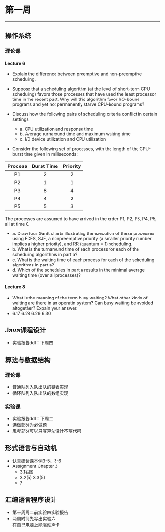 # 第一周  
---
## 操作系统  

### 理论课  
#### Lecture 6  
- Explain the difference between preemptive and non-preemptive scheduling.  

- Suppose that a scheduling algorithm (at the level of short-term CPU scheduling) favors those  processes that have used the least processor time in the recent past. Why will this algorithm favor I/O-bound programs and yet not permanently starve CPU-bound programs?  

- Discuss how the following pairs of scheduling criteria conflict in certain settings.  

  - a. CPU utilization and response time  
  - b. Average turnaround time and maximum waiting time  
  - c. I/O device utilization and CPU utilization  

- Consider the following set of processes, with the length of the CPU-burst time given in milliseconds:  
  
| Process | Burst Time | Priority |  
|:------:|:------:|:------:|  
| P1 | 2 | 2 |  
| P2 | 1 | 1 |  
| P3 | 8 | 4 |  
| P4 | 4 | 2 |  
| P5 | 5 | 3 |  

  The processes are assumed to have arrived in the order P1, P2, P3, P4, P5, all at time 0.  

  - a. Draw four Gantt charts illustrating the execution of these processes using FCFS, SJF, a nonpreemptive priority (a smaller priority number implies  a higher priority), and RR (quantum = 1) scheduling.  
  - b. What is the turnaround time of each process for each of the scheduling algorithms in part a?  
  - c. What is the waiting time of each process for each of the scheduling algorithms in part a?  
  - d. Which of the schedules in part a results in the minimal average waiting time (over all processes)?  
  
#### Lecture 8  
- What is the meaning of the term busy waiting? What other kinds of waiting are there in an operatin system? Can busy waiting be avoided altogether? Expain your answer.  
- 6.17 6.28 6.29 6.30  
  
## Java课程设计  
- 实验报告ddl：下周四  

## 算法与数据结构  
### 理论课  
- 普通队列入队出队的链表实现  
- 循环队列入队出队的数组实现  

### 实验课  
- 实验报告ddl：下周二  
- 选做部分为必做题  
- 思考部分可以只写算法设计不写代码  
  
## 形式语言与自动机  
- 认真研读课本例3-5、3-6  
- Assignment Chapter 3  
  - 3.1右图  
  - 3.2(5) 3.3(5)  
  - 7  
  
## 汇编语言程序设计  
- 第十周周二前实验四实验报告  
- 两周时间先写出实验六  
  在自己电脑上能驱动声卡  